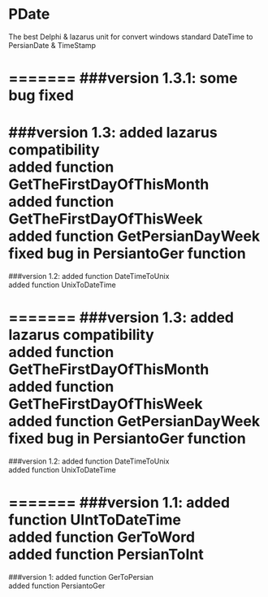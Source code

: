 # PDate
The best Delphi & lazarus unit for convert windows standard DateTime to PersianDate &amp; TimeStamp


=======
###version 1.3.1:
some bug fixed<br />
=======
###version 1.3:
added lazarus compatibility <br />
added function GetTheFirstDayOfThisMonth <br />
added function GetTheFirstDayOfThisWeek <br />
added function GetPersianDayWeek <br />
fixed bug in PersiantoGer function <br />
=======
###version 1.2:
added function DateTimeToUnix <br />
added function UnixToDateTime <br />

=======
###version 1.3:
added lazarus compatibility <br />
added function GetTheFirstDayOfThisMonth <br />
added function GetTheFirstDayOfThisWeek <br />
added function GetPersianDayWeek <br />
fixed bug in PersiantoGer function <br />
=======
###version 1.2:
added function DateTimeToUnix <br />
added function UnixToDateTime <br />

=======
###version 1.1:
added function UIntToDateTime <br />
added function GerToWord <br />
added function PersianToInt <br />
=======
###version 1:
added function GerToPersian <br />
added function PersiantoGer  
